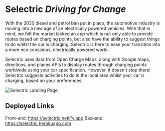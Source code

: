 # Selectric *Driving for Change*

With the 2030 diesel and petrol ban put in place, the automotive industry is moving into a new age of an electrically powered vehicles. With that in mind, we felt the market lacked an app which is not only able to provide routes based on charging points, but also have the ability to suggest things to do whilst the car is charging. Selectric is here to ease your transition into a more eco conscious, electrically powered world.

Selectric uses data from Open Charge Maps, along with Google maps, directions, and places APIs to display routes through charging points worldwide using your car specification. However, it doesn't stop there! Selectric suggests activities to do in the local area whilst your car is charging,  based on your preferences.

![Selectric Landing Page](https://lh3.googleusercontent.com/ygvrvoJy9OGFerUgiCWT5lhLc6tTDpkrsboy2hjZCm_84z6eavhbjTi0sEhcimTkb6Lx5OC2MGmbIZRzpZ6PnmUlGZAvpxNd0cLnjZv0F4bmZY2An-HaLGf6AiXSAQ1Z0heaFySBbw=w2400)

## Deployed Links
Front-end: https://selectric.netlify.app
Backend: https://selectric.herokuapp.com